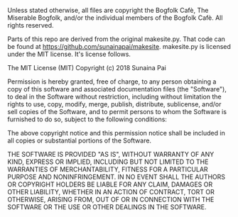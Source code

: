 Unless stated otherwise, all files are copyright the Bogfolk Cafè, The Miserable
Bogfolk, and/or the individual members of the Bogfolk Cafè. All rights reserved.

Parts of this repo are derived from the original makesite.py. That code can be found at https://github.com/sunainapai/makesite.
makesite.py is licensed under the MIT license. It's license follows.

The MIT License (MIT)
Copyright (c) 2018 Sunaina Pai

Permission is hereby granted, free of charge, to any person obtaining a copy of this software and associated documentation files (the "Software"), to deal in the Software without restriction, including without limitation the rights to use, copy, modify, merge, publish, distribute, sublicense, and/or sell copies of the Software, and to permit persons to whom the Software is furnished to do so, subject to the following conditions:

The above copyright notice and this permission notice shall be included in all copies or substantial portions of the Software.

THE SOFTWARE IS PROVIDED "AS IS", WITHOUT WARRANTY OF ANY KIND, EXPRESS OR IMPLIED, INCLUDING BUT NOT LIMITED TO THE WARRANTIES OF MERCHANTABILITY, FITNESS FOR A PARTICULAR PURPOSE AND NONINFRINGEMENT. IN NO EVENT SHALL THE AUTHORS OR COPYRIGHT HOLDERS BE LIABLE FOR ANY CLAIM, DAMAGES OR OTHER LIABILITY, WHETHER IN AN ACTION OF CONTRACT, TORT OR OTHERWISE, ARISING FROM, OUT OF OR IN CONNECTION WITH THE SOFTWARE OR THE USE OR OTHER DEALINGS IN THE SOFTWARE.
